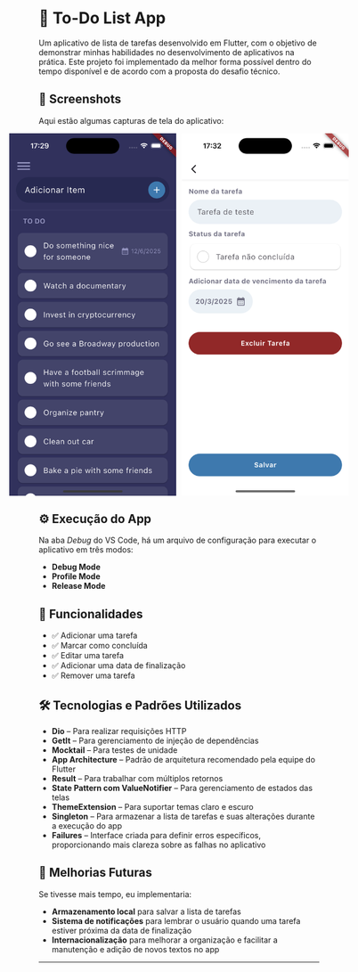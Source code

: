 # 📱 To-Do List App

Um aplicativo de lista de tarefas desenvolvido em Flutter, com o objetivo de demonstrar minhas habilidades no desenvolvimento de aplicativos na prática. Este projeto foi implementado da melhor forma possível dentro do tempo disponível e de acordo com a proposta do desafio técnico.

## 📸 Screenshots

Aqui estão algumas capturas de tela do aplicativo:

<div style="display: flex; justify-content: center; gap: 10px;">
  <img src="assets/print_home_page.png" alt="Tela inicial do app" width="300">
  <img src="assets/print_detail_page.png" alt="Tela de detalhes da tarefa" width="300">
</div>


## ⚙️ Execução do App

Na aba *Debug* do VS Code, há um arquivo de configuração para executar o aplicativo em três modos:  
- **Debug Mode**  
- **Profile Mode**  
- **Release Mode**  

## 🚀 Funcionalidades

- ✅ Adicionar uma tarefa  
- ✅ Marcar como concluída  
- ✅ Editar uma tarefa  
- ✅ Adicionar uma data de finalização  
- ✅ Remover uma tarefa  

## 🛠️ Tecnologias e Padrões Utilizados

- **Dio** – Para realizar requisições HTTP  
- **GetIt** – Para gerenciamento de injeção de dependências  
- **Mocktail** – Para testes de unidade  
- **App Architecture** – Padrão de arquitetura recomendado pela equipe do Flutter  
- **Result** – Para trabalhar com múltiplos retornos  
- **State Pattern com ValueNotifier** – Para gerenciamento de estados das telas  
- **ThemeExtension** – Para suportar temas claro e escuro  
- **Singleton** – Para armazenar a lista de tarefas e suas alterações durante a execução do app  
- **Failures** – Interface criada para definir erros específicos, proporcionando mais clareza sobre as falhas no aplicativo  

## 🔧 Melhorias Futuras

Se tivesse mais tempo, eu implementaria:  

- **Armazenamento local** para salvar a lista de tarefas  
- **Sistema de notificações** para lembrar o usuário quando uma tarefa estiver próxima da data de finalização  
- **Internacionalização** para melhorar a organização e facilitar a manutenção e adição de novos textos no app  

---
